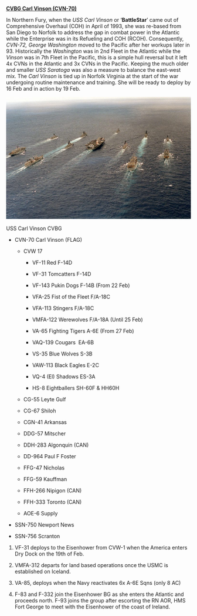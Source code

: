 **[CVBG Carl Vinson
(CVN-70)](https://en.wikipedia.org/wiki/USS_Carl_Vinson)**

In Northern Fury, when the *USS Carl Vinson* or ‘**BattleStar**’ came
out of Comprehensive Overhaul (COH) in April of 1993, she was re-based
from San Diego to Norfolk to address the gap in combat power in the
Atlantic while the Enterprise was in its Refueling and COH (RCOH).
Consequently, *CVN-72, George Washington* moved to the Pacific after her
workups later in 93. Historically the *Washington* was in 2nd Fleet in
the Atlantic while the *Vinson* was in 7th Fleet in the Pacific, this is
a simple hull reversal but it left 4x CVNs in the Atlantic and 3x CVNs
in the Pacific. Keeping the much older and smaller *USS Saratoga* was
also a measure to balance the east-west mix. The *Carl Vinson* is tied
up in Norfolk Virginia at the start of the war undergoing routine
maintenance and training. She will be ready to deploy by 16 Feb and in
action by 19 Feb.

![](/assets/images/nato/us/navy/carriers/carl-vinson/image1.jpg)

USS Carl Vinson CVBG

  - CVN-70 Carl Vinson (FLAG)
    
      - CVW 17
        
          - VF-11 Red F-14D
        
          - VF-31 Tomcatters F-14D
        
          - VF-143 Pukin Dogs F-14B (From 22 Feb)
        
          - VFA-25 Fist of the Fleet F/A-18C
        
          - VFA-113 Stingers F/A-18C
        
          - VMFA-122 Werewolves F/A-18A (Until 25 Feb)
        
          - VA-65 Fighting Tigers A-6E (From 27 Feb)
        
          - VAQ-139 Cougars  EA-6B
        
          - VS-35 Blue Wolves S-3B
        
          - VAW-113 Black Eagles E-2C
        
          - VQ-4 (El) Shadows ES-3A
        
          - HS-8 Eightballers SH-60F & HH60H
    
      - CG-55 Leyte Gulf
    
      - CG-67 Shiloh
    
      - CGN-41 Arkansas
    
      - DDG-57 Mitscher
    
      - DDH-283 Algonquin (CAN)
    
      - DD-964 Paul F Foster
    
      - FFG-47 Nicholas
    
      - FFG-59 Kauffman
    
      - FFH-266 Nipigon (CAN)
    
      - FFH-333 Toronto (CAN)
    
      - AOE-6 Supply

  - SSN-750 Newport News

  - SSN-756 Scranton

<!-- end list -->

1.  VF-31 deploys to the Eisenhower from CVW-1 when the America enters
    Dry Dock on the 19th of Feb.

2.  VMFA-312 departs for land based operations once the USMC is
    established on Iceland.

3.  VA-85, deploys when the Navy reactivates 6x A-6E Sqns (only 8 AC)

4.  F-83 and F-332 join the Eisenhower BG as she enters the Atlantic and
    proceeds north. F-93 joins the group after escorting the RN AOR, HMS
    Fort George to meet with the Eisenhower of the coast of Ireland.
